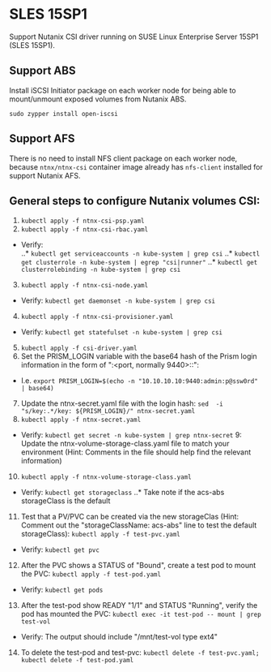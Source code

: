 # SLES 15SP1

Support Nutanix CSI driver running on SUSE Linux Enterprise Server 15SP1 (SLES 15SP1). 

## Support ABS

Install iSCSI Initiator package on each worker node for being able to mount/unmount exposed volumes from Nutanix ABS. 

```
sudo zypper install open-iscsi
```

## Support AFS

There is no need to install NFS client package on each worker node, because `ntnx/ntnx-csi` container image already has `nfs-client` installed for support Nutanix AFS.

## General steps to configure Nutanix volumes CSI:
1. `kubectl apply -f ntnx-csi-psp.yaml`
2. `kubectl apply -f ntnx-csi-rbac.yaml`
* Verify:  
..* `kubectl get serviceaccounts -n kube-system | grep csi`
..* `kubectl get clusterrole -n kube-system | egrep "csi|runner"`
..* `kubectl get clusterrolebinding -n kube-system | grep csi`
3. `kubectl apply -f ntnx-csi-node.yaml`
* Verify: `kubectl get daemonset -n kube-system | grep csi`
4. `kubectl apply -f ntnx-csi-provisioner.yaml`
* Verify: `kubectl get statefulset -n kube-system | grep csi`
5. `kubectl apply -f csi-driver.yaml`
6. Set the PRISM_LOGIN variable with the base64 hash of the Prism login information in the form of "<PrismIP>:<port, normally 9440>:<username>:<password>": 
* I.e. `export PRISM_LOGIN=$(echo -n "10.10.10.10:9440:admin:p@ssw0rd" | base64)`
7. Update the ntnx-secret.yaml file with the login hash: `sed  -i "s/key:.*/key: ${PRISM_LOGIN}/" ntnx-secret.yaml`
8. `kubectl apply -f ntnx-secret.yaml`
* Verify: `kubectl get secret -n kube-system | grep ntnx-secret`
9: Update the ntnx-volume-storage-class.yaml file to match your environment (Hint: Comments in the file should help find the relevant information)
10. `kubectl apply -f ntnx-volume-storage-class.yaml`
* Verify: `kubectl get storageclass`
..* Take note if the acs-abs storageClass is the default
11. Test that a PV/PVC can be created via the new storageClas (Hint: Comment out the "storageClassName: acs-abs" line to test the default storageClass): `kubectl apply -f test-pvc.yaml`
* Verify: `kubectl get pvc`
12. After the PVC shows a STATUS of "Bound", create a test pod to mount the PVC: `kubectl apply -f test-pod.yaml`
* Verify: `kubectl get pods`
13. After the test-pod show READY "1/1" and STATUS "Running", verify the pod has mounted the PVC: `kubectl exec -it test-pod -- mount | grep test-vol`
* Verify: The output should include "/mnt/test-vol type ext4"
14. To delete the test-pod and test-pvc: `kubectl delete -f test-pvc.yaml; kubectl delete -f test-pod.yaml`
